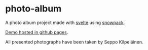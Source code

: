 # photo-album

A photo album project made with [svelte](https://svelte.dev/) using [snowpack](https://www.snowpack.dev/).

[Demo hosted in github pages](https://shibii.github.io/photo-album/).

All presented photographs have been taken by Seppo Kilpeläinen.
